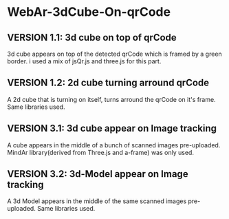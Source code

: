 # WebAr-3dCube-On-qrCode


## VERSION 1.1: 3d cube on top of qrCode
3d cube appears on top of the detected qrCode which is framed by a green border. i used a mix of jsQr.js and three.js for this part.

## VERSION 1.2: 2d cube turning arround qrCode
A 2d cube that is turning on itself, turns arround the qrCode on it's frame. Same libraries used.

## VERSION 3.1: 3d cube appear on Image tracking
A cube appears in the middle of a bunch of scanned images pre-uploaded. MindAr library(derived from Three.js and a-frame) was only used.

## VERSION 3.2: 3d-Model appear on Image tracking
A 3d Model appears in the middle of the same scanned images pre-uploaded. Same libraries used.
